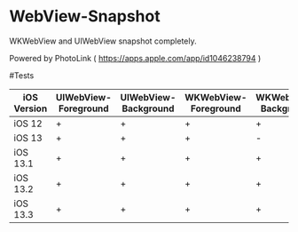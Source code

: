 # WebView-Snapshot
WKWebView and UIWebView snapshot completely.

Powered by PhotoLink ( https://apps.apple.com/app/id1046238794 )

#Tests

|iOS Version|UIWebView-Foreground|UIWebView-Background|WKWebView-Foreground|WKWebView-Background|
|---|---|---|---|---|
|iOS 12|+|+|+|+|
|iOS 13|+|+|+|-|
|iOS 13.1|+|+|+|+|
|iOS 13.2|+|+|+|+|
|iOS 13.3|+|+|+|+|

